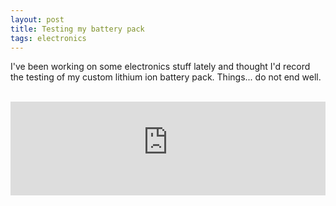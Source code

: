 ```yaml
---
layout: post
title: Testing my battery pack
tags: electronics
---
```


I've been working on some electronics stuff lately and thought I'd record the testing of my custom lithium ion battery pack. Things... do not end well.

<br />
<iframe width="100%" src="https://www.youtube-nocookie.com/embed/vR7jQA3J_3s" frameborder="0" allow="accelerometer; autoplay; encrypted-media; gyroscope; picture-in-picture" allowfullscreen></iframe>
